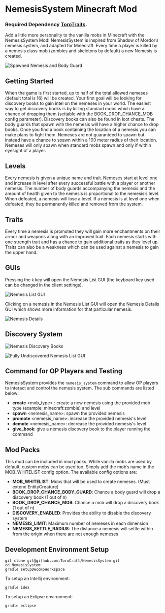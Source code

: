 # NemesisSystem Minecraft Mod

### Required Dependency [ToroTraits](https://minecraft.curseforge.com/projects/torotraits).

Add a little more personality to the vanilla mobs in Minecraft with the NemesisSystem Mod! NemesisSystem is inspired from Shadow of Mordor’s nemesis system, and adapted for Minecraft.  Every time a player is killed by a nemesis class mob (zombies and skeletons by default) a new Nemesis is created.

![Spawned Nemesis and Body Guard](https://i.imgur.com/LRvgNvP.png)

## Getting Started
When the game is first started, up to half of the total allowed nemeses (default total is 16) will be created. Your first goal will be looking for discovery books to gain intel on the nemeses in your world. The easiest way to get discovery books is by killing standard mobs which have a chance of dropping them (settable with the BOOK_DROP_CHANCE_MOB config parameter). Discovery books can also be found in loot chests. The body guards that spawn with the nemesis will have a higher chance to drop books.  Once you find a book containing the location of a nemesis you can make plans to fight them.  Nemeses are not guaranteed to spawn but instead have a chance to spawn within a 100 meter radius of their location.  Nemeses will only spawn when standard mobs spawn and only if within eyesight of a player.

## Levels
Every nemesis is given a unique name and trait.  Nemeses start at level one and increase in level after every successful battle with a player or another nemesis.  The number of body guards accompanying the nemesis and the amount of health given to the nemesis is proportional to the nemesis’s level. When defeated, a nemesis will lose a level.  If a nemesis is at level one when defeated, they be permanently killed and removed from the system.

## Traits
Every time a nemesis is promoted they will gain more enchantments on their armor and weapons along with an improved trait.    Each nemesis starts with one strength trait and has a chance to gain additional traits as they level up.  Traits can also be a weakness which can be used against a nemesis to gain the upper hand.

## GUIs
Pressing the `k` key will open the Nemesis List GUI (the keyboard key used can be changed in the client settings).

![Nemesis List GUI](https://i.imgur.com/fh28kWx.png)

Clicking on a nemesis in the Nemesis List GUI will open the Nemesis Details GUI which shows more information for that particular nemesis.

![Nemesis Details](https://i.imgur.com/yVtRJcF.png)

## Discovery System

![Nemesis Discovery Books](https://i.imgur.com/1gtYTJy.png)

![Fully Undiscovered Nemesis List GUI](https://i.imgur.com/Wckrg4v.png)

## Command for OP Players and Testing
NemesisSystem provides the `nemesis_system` command to allow OP players to interact and control the nemesis system.  The sub commands are listed below: 

- __create__ <mob_type> <level>: create a new nemesis using the provided mob type (example: minecraft:zombie) and level
- __spawn__ <nemesis_name>: spawn the provided nemesis 
- __promote__ <nemesis_name>: increase the provided nemesis's level
- __demote__ <nemesis_name>: decrease the provided nemesis's level
- __give_book__: give a nemesis discovery book to the player running the command


## Mod Packs
This mod can be included in mod packs.  While vanilla mobs are used by default, custom mobs can be used too.  Simply add the mob’s name in the MOB_WHITELIST config option.  The available config options are:

- __MOB_WHITELIST__: Mobs that will be used to create nemeses. (Must extend EntityCreature)
- __BOOK_DROP_CHANCE_BODY_GUARD__: Chance a body guard will drop a discovery book (1 out of n)
- __BOOK_DROP_CHANCE_MOB__: Chance a mob will drop a discovery book (1 out of n)
- __DISCOVERY_ENABLED__: Provides the ability to disable the discovery system
- __NEMESIS_LIMIT__: Maximum number of nemeses in each dimension
- __NEMESIS_SETTLE_RADIUS__: The distance a nemesis will settle within from the origin when there are not enough nemeses

## Development Environment Setup

```
git clone git@github.com:ToroCraft/NemesisSystem.git
cd NemesisSystem
gradle setupDecompWorkspace
```

To setup an Intellij environment:
```
gradle idea
```

To setup an Eclipse environment:
```
gradle eclipse
```
